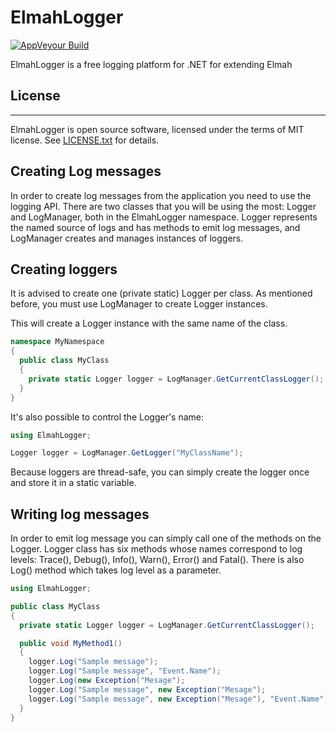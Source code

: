 # ElmahLogger

[![AppVeyour Build](https://ci.appveyor.com/api/projects/status/nq7b4h95ucugasoc?svg=true)](https://ci.appveyor.com/project/knopa/elmah-logger)

ElmahLogger is a free logging platform for .NET for extending Elmah

## License
---
ElmahLogger is open source software, licensed under the terms of MIT license.
See [LICENSE.txt](LICENSE.txt) for details.

## Creating Log messages

In order to create log messages from the application you need to use the logging API. There are two classes that you will be using the most: Logger and LogManager, both in the ElmahLogger namespace. Logger represents the named source of logs and has methods to emit log messages, and LogManager creates and manages instances of loggers.

## Creating loggers

It is advised to create one (private static) Logger per class. As mentioned before, you must use LogManager to create Logger instances.

This will create a Logger instance with the same name of the class.
```cs
namespace MyNamespace
{
  public class MyClass
  {
    private static Logger logger = LogManager.GetCurrentClassLogger();
  }
}
```
It's also possible to control the Logger's name:

```cs
using ElmahLogger;

Logger logger = LogManager.GetLogger("MyClassName");
```

Because loggers are thread-safe, you can simply create the logger once and store it in a static variable.

## Writing log messages

In order to emit log message you can simply call one of the methods on the Logger. Logger class has six methods whose names correspond to log levels: Trace(), Debug(), Info(), Warn(), Error() and Fatal(). There is also Log() method which takes log level as a parameter.

```cs
using ElmahLogger;

public class MyClass
{
  private static Logger logger = LogManager.GetCurrentClassLogger();

  public void MyMethod1()
  {
    logger.Log("Sample message");
    logger.Log("Sample message", "Event.Name");
    logger.Log(new Exception("Mesage");
    logger.Log("Sample message", new Exception("Mesage");
    logger.Log("Sample message", new Exception("Mesage"), "Event.Name");
  }
}
```